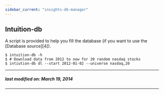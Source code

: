 ```yaml
---
sidebar_current: "insights-db-manager"
---
```


Intuition-db
------------

A script is provided to help you fill the database (if you want to use the [Database source][4]).

```console
$ intuition-db -h
$ # Download data from 2012 to now for 20 random nasdaq stocks
$ intiution-db dl --start 2012-01-02 --universe nasdaq,20
```

---
##### last modified on: March 19, 2014
---
